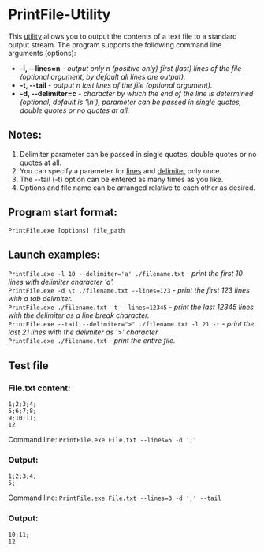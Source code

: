 # PrintFile-Utility
This [utility]((https://ru.wikipedia.org/wiki/%D0%A3%D1%82%D0%B8%D0%BB%D0%B8%D1%82%D0%B0)) allows you to output the contents of a text file to a standard output stream. The program supports the following command line arguments (options):  
 - **-l, --lines=n** - *output only n (positive only) first (last) lines of the file (optional argument, by default all lines are output).*
 - **-t, --tail** - *output n last lines of the file (optional argument).*
 - **-d, --delimiter=c** - *character by which the end of the line is determined (optional, default is '\n'), parameter can be passed in single quotes, double quotes or no quotes at all.*

## **Notes:**  

 1) Delimiter parameter can be passed in single quotes, double quotes or no quotes at all.  
 2) You can specify a parameter for <u>lines</u> and <u>delimiter</u> only once.  
 3) The --tail (-t) option can be entered as many times as you like.
 4) Options and file name can be arranged relative to each other as desired.

## **Program start format:**

`PrintFile.exe [options] file_path`

## **Launch examples:**  

`PrintFile.exe -l 10 --delimiter='a' ./filename.txt` - *print the first 10 lines with delimiter character 'a'.*  
`PrintFile.exe -d \t ./filename.txt --lines=123` - *print the first 123 lines with a tab delimiter.*  
`PrintFile.exe ./filename.txt -t --lines=12345` - *print the last 12345 lines with the delimiter as a line break character.*  
`PrintFile.exe --tail --delimiter=">" ./filename.txt -l 21 -t` - *print the last 21 lines with the delimiter as '>' character.*  
`PrintFile.exe ./filename.txt` - *print the entire file.*  

## **Test file**  
### File.txt content:
```
1;2;3;4;
5;6;7;8;
9;10;11;
12
```  
Command line: `PrintFile.exe File.txt --lines=5 -d ';'`  
### Output:  
```
1;2;3;4;
5;
```  
Command line: `PrintFile.exe File.txt --lines=3 -d ';' --tail`  
### Output:  
```
10;11;
12
```